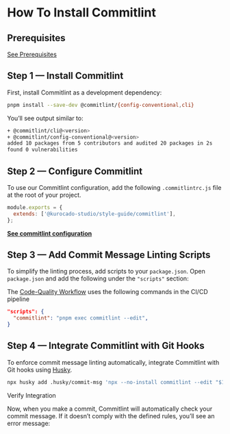 # How To Install Commitlint

## Prerequisites

[See Prerequisites](Guides.md)

## Step 1 — Install Commitlint

First, install Commitlint as a development dependency:

```bash
pnpm install --save-dev @commitlint/{config-conventional,cli}
```

You’ll see output similar to:

```bash
+ @commitlint/cli@<version>
+ @commitlint/config-conventional@<version>
added 10 packages from 5 contributors and audited 20 packages in 2s
found 0 vulnerabilities
```

## Step 2 — Configure Commitlint

To use our Commitlint configuration, add the following `.commitlintrc.js` file at the root of your
project.

```javascript
module.exports = {
  extends: ['@kurocado-studio/style-guide/commitlint'],
};
```

**[See commitlint configuration](https://github.com/Kurocado-Studio/styleguide/blob/main/src/commitlint/index.js)**

## Step 3 — Add Commit Message Linting Scripts

To simplify the linting process, add scripts to your `package.json`. Open `package.json` and add the
following under the `"scripts"` section:

<note>The <a href="Code-Quality.md">Code-Quality Workflow</a> uses the following commands in the
CI/CD pipeline</note>

```json
"scripts": {
  "commitlint": "pnpm exec commitlint --edit",
}
```

## Step 4 — Integrate Commitlint with Git Hooks

To enforce commit message linting automatically, integrate Commitlint with Git hooks using
[Husky](https://github.com/typicode/husky).

```Bash
npx husky add .husky/commit-msg 'npx --no-install commitlint --edit "$1"'
```

Verify Integration

Now, when you make a commit, Commitlint will automatically check your commit message. If it doesn’t
comply with the defined rules, you’ll see an error message:
